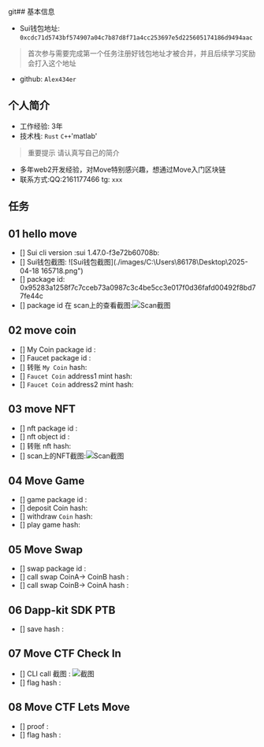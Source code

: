 git## 基本信息
- Sui钱包地址: `0xcdc71d5743bf574907a04c7b87d8f71a4cc253697e5d225605174186d9494aac`
> 首次参与需要完成第一个任务注册好钱包地址才被合并，并且后续学习奖励会打入这个地址
- github: `Alex434er`

## 个人简介
- 工作经验: 3年
- 技术栈: `Rust` `C++`'matlab'
> 重要提示 请认真写自己的简介
- 多年web2开发经验，对Move特别感兴趣，想通过Move入门区块链
- 联系方式:QQ:2161177466 tg: `xxx` 

## 任务

##   01 hello move  
- [] Sui cli version :sui 1.47.0-f3e72b60708b:
- [] Sui钱包截图: ![Sui钱包截图](./images/C:\Users\86178\Desktop\2025-04-18 165718.png")
- [] package id: 0x95283a1258f7c7cceb73a0987c3c4be5cc3e017f0d36fafd00492f8bd77fe44c
- [] package id 在 scan上的查看截图:![Scan截图](./images/你的图片地址)

##   02 move coin
- [] My Coin package id : 
- [] Faucet package id : 
- [] 转账 `My Coin` hash:
- [] `Faucet Coin` address1 mint hash:
- [] `Faucet Coin` address2 mint hash:

##   03 move NFT
- [] nft package id :
- [] nft object id : 
- [] 转账 nft  hash:
- [] scan上的NFT截图:![Scan截图](./images/你的图片地址)

##   04 Move Game
- [] game package id :
- [] deposit Coin hash:
- [] withdraw `Coin` hash:
- [] play game hash:

##   05 Move Swap
- [] swap package id :
- [] call swap CoinA-> CoinB  hash :
- [] call swap CoinB-> CoinA  hash :

##   06 Dapp-kit SDK PTB
- [] save hash :

##   07 Move CTF Check In
- [] CLI call 截图 : ![截图](./images/你的图片地址)
- [] flag hash :

##   08 Move CTF Lets Move
- [] proof : 
- [] flag hash :

